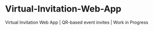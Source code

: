 # Virtual-Invitation-Web-App
Virtual Invitation Web App | QR-based event invites | Work in Progress
